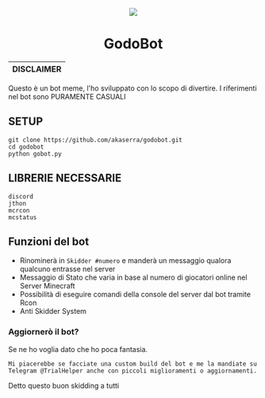 <p align="center">
  <img src="https://cdn.discordapp.com/attachments/984091942549852190/1070380955371585638/godobot.png">
</p>

<h1 align="center">GodoBot</h1>

|DISCLAIMER|
|-------------------------------------------------|
Questo è un bot meme, l'ho sviluppato con lo scopo di divertire. I riferimenti nel bot sono PURAMENTE CASUALI

## SETUP

```
git clone https://github.com/akaserra/godobot.git
cd godobot
python gobot.py
```

## LIBRERIE NECESSARIE

```
discord
jthon
mcrcon
mcstatus
```

## Funzioni del bot

- Rinominerà in `Skidder #numero` e manderà un messaggio qualora qualcuno entrasse nel server
- Messaggio di Stato che varia in base al numero di giocatori online nel Server Minecraft
- Possibilità di eseguire comandi della console del server dal bot tramite Rcon 
- Anti Skidder System

### Aggiornerò il bot?

Se ne ho voglia dato che ho poca fantasia.

```
Mi piacerebbe se facciate una custom build del bot e me la mandiate su Telegram @TrialHelper anche con piccoli miglioramenti o aggiornamenti.
```

Detto questo buon skidding a tutti
